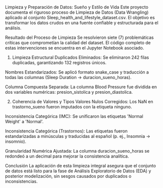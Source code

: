 Limpieza y Preparación de Datos: Sueño y Estilo de Vida
Este proyecto documenta el riguroso proceso de Limpieza de Datos (Data Wrangling) aplicado al conjunto Sleep_health_and_lifestyle_dataset.csv. El objetivo es transformar los datos crudos en una fuente confiable y estructurada para el análisis.

Resultado del Proceso de Limpieza
Se resolvieron siete (7) problemáticas críticas que comprometían la calidad del dataset. El código completo de estas intervenciones se encuentra en el Jupyter Notebook asociado.

1. Limpieza Estructural
Duplicados Eliminados: Se eliminaron 242 filas duplicadas, garantizando 132 registros únicos.

Nombres Estandarizados: Se aplicó formato snake_case y traducción a todas las columnas (Sleep Duration → duracion_sueno_horas).

Columna Compuesta Separada: La columna Blood Pressure fue dividida en dos variables numéricas: presion_sistolica y presion_diastolica.

2. Coherencia de Valores y Tipos
Valores Nulos Corregidos: Los NaN en trastorno_sueno fueron imputados con la etiqueta ninguno.

Inconsistencia Categórica (IMC): Se unificaron las etiquetas 'Normal Weight' a 'Normal'.

Inconsistencia Categórica (Trastornos): Las etiquetas fueron estandarizadas a minúsculas y traducidas al español (p. ej., Insomnia → insomnio).

Granularidad Numérica Ajustada: La columna duracion_sueno_horas se redondeó a un decimal para mejorar la consistencia analítica.

Conclusión
La aplicación de esta limpieza integral asegura que el conjunto de datos está listo para la fase de Análisis Exploratorio de Datos (EDA) y posterior modelización, sin sesgos causados por duplicados o inconsistencias.

